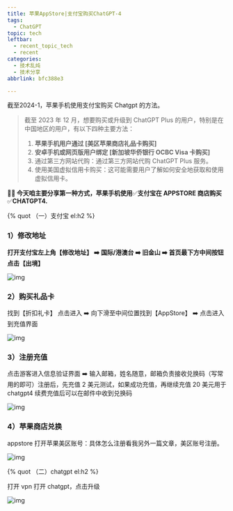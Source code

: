 ```yaml
---
title: 苹果AppStore|支付宝购买ChatGPT-4
tags:
  - ChatGPT
topic: tech
leftbar:
  - recent_topic_tech
  - recent
categories:
  - 技术乱炖
  - 技术分享
abbrlink: bfc388e3

---
```

截至2024-1，苹果手机使用支付宝购买 Chatgpt 的方法。
<!-- more -->

> 截至 2023 年 12 月，想要购买或升级到 ChatGPT Plus 的用户，特别是在中国地区的用户，有以下四种主要方法：
>
> 1. **苹果手机用户通过 [美区苹果商店礼品卡购买]**
> 2. **安卓手机或网页版用户绑定 [新加坡华侨银行 OCBC Visa 卡购买]**
> 3. 通过第三方网站代购：通过第三方网站代购 ChatGPT Plus 服务。
> 4. 使用美国虚拟信用卡购买：这可能需要用户了解如何安全地获取和使用虚拟信用卡。

**🌈🌈 今天咱主要分享第一种方式，苹果手机使用**✅**支付宝在 APPSTORE 商店购买**✅**CHATGPT4.**

{% quot  （一）支付宝 el:h2  %}

### 1）修改地址

**打开支付宝左上角【修改地址】 ➡️ 国际/港澳台 ➡️ 旧金山 ➡️ 首页最下方中间按钮点击【出境】**

![img](https://s2.loli.net/2023/12/16/KHAdRzI1OrFmNe6.png)

### 2）购买礼品卡

找到【折扣礼卡】 点击进入 ➡️ 向下滑至中间位置找到【AppStore】 ➡️ 点击进入到充值界面

![img](https://s2.loli.net/2023/12/16/XYKgs9mC52Mhbj3.png)

### 3）注册充值

点击游客进入信息验证界面 ➡️ 输入邮箱，姓名随意，邮箱负责接收兑换码（写常用的即可）注册后，先充值 2 美元测试，如果成功充值，再继续充值 20 美元用于 chatgpt4 续费充值后可以在邮件中收到兑换码

![img](https://s2.loli.net/2023/12/16/lkwe295MTcSKnjA.png)

### 4）苹果商店兑换

appstore 打开苹果美区账号：具体怎么注册看我另外一篇文章，美区账号注册。

![img](https://s2.loli.net/2023/12/16/vWGskNrfSdTuXQ3.png)

{% quot  （二）chatgpt el:h2  %}

打开 vpn 打开 chatgpt，点击升级

![img](https://s2.loli.net/2023/12/16/F2xCkRcVorNleTA.png)
